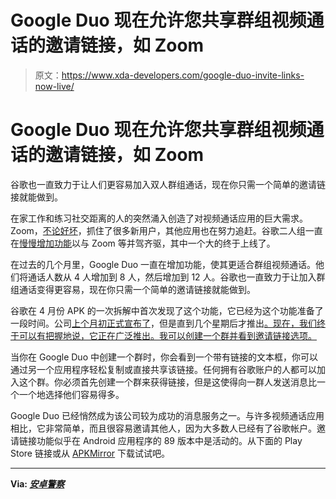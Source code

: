 # Google Duo 现在允许您共享群组视频通话的邀请链接，如 Zoom

> 原文：<https://www.xda-developers.com/google-duo-invite-links-now-live/>

# Google Duo 现在允许您共享群组视频通话的邀请链接，如 Zoom

谷歌也一直致力于让人们更容易加入双人群组通话，现在你只需一个简单的邀请链接就能做到。

在家工作和练习社交距离的人的突然涌入创造了对视频通话应用的巨大需求。Zoom，[不论好坏](https://www.xda-developers.com/zoom-end-to-end-encryption-free-users/)，抓住了很多新用户，其他应用也在努力追赶。谷歌二人组一直在[慢慢增加功能](https://www.xda-developers.com/google-duo-group-calls-on-the-web-shareable-invites-family-mode/)以与 Zoom 等并驾齐驱，其中一个大的终于上线了。

在过去的几个月里，Google Duo 一直在增加功能，使其更适合群组视频通话。他们将通话人数从 4 人增加到 8 人，然后增加到 12 人。谷歌也一直致力于让加入群组通话变得更容易，现在你只需一个简单的邀请链接就能做到。

谷歌在 4 月份 APK 的一次拆解中首次发现了这个功能，它已经为这个功能准备了一段时间。公司[上个月初正式宣布了](https://www.xda-developers.com/google-duo-group-calls-on-the-web-shareable-invites-family-mode/)，但是直到几个星期后才推出[。现在，我们终于可以有把握地说，它正在广泛推出。我可以创建一个群并看到邀请链接选项。](https://www.xda-developers.com/google-duo-87-contact-email-address-family-mode-filters/)

当你在 Google Duo 中创建一个群时，你会看到一个带有链接的文本框，你可以通过另一个应用程序轻松复制或直接共享该链接。任何拥有谷歌账户的人都可以加入这个群。你必须首先创建一个群来获得链接，但是这使得向一群人发送消息比一个一个地选择他们容易得多。

Google Duo 已经悄然成为该公司较为成功的消息服务之一。与许多视频通话应用相比，它非常简单，而且很容易邀请其他人，因为大多数人已经有了谷歌帐户。邀请链接功能似乎在 Android 应用程序的 89 版本中是活动的。从下面的 Play Store 链接或从 [APKMirror](https://www.apkmirror.com/apk/google-inc/duo-by-google/duo-by-google-89-0-313614338-dr89_rc05-s-release/) 下载试试吧。

* * *

**Via: *[安卓警察](https://www.androidpolice.com/2020/06/08/you-can-now-invite-anyone-to-join-a-google-duo-group-video-call-with-a-simple-link/)***